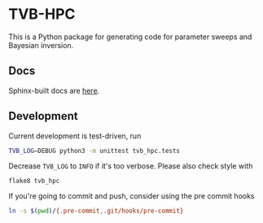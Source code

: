 # TVB-HPC

This is a Python package for generating code for parameter sweeps and Bayesian
inversion.

## Docs

Sphinx-built docs are [here](https://the-virtual-brain.github.io/tvb-hpc).

## Development

Current development is test-driven, run
```bash
TVB_LOG=DEBUG python3 -m unittest tvb_hpc.tests
```
Decrease `TVB_LOG` to `INFO` if it's too verbose. Please also check style with
```
flake8 tvb_hpc
```

If you're going to commit and push, consider using the pre commit hooks
```bash
ln -s $(pwd)/{.pre-commit,.git/hooks/pre-commit}
```
